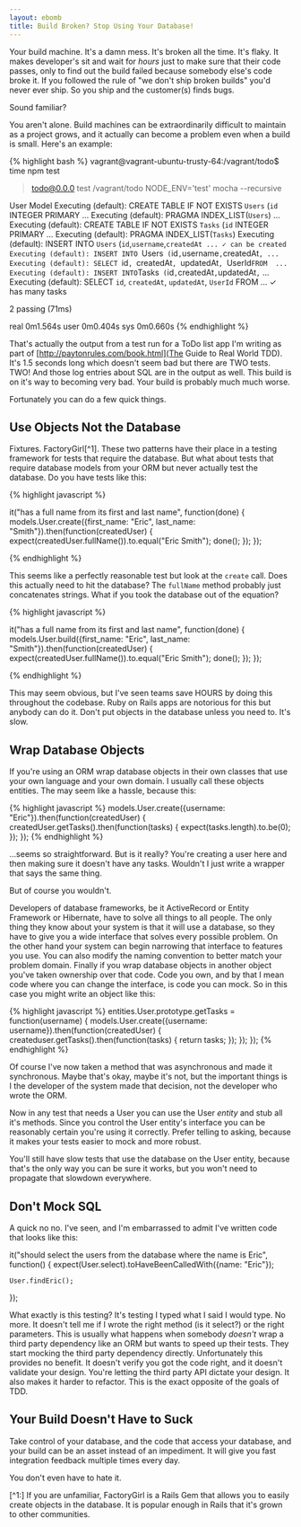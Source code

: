 ```yaml
---
layout: ebomb
title: Build Broken? Stop Using Your Database!
---
```


Your build machine. It's a damn mess. It's broken all the time. It's flaky. It makes developer's sit and wait for _hours_ just to make sure that their code passes, only to find out the build failed because somebody else's code broke it. If you followed the rule of "we don't ship broken builds" you'd never ever ship. So you ship and the customer(s) finds bugs.

Sound familiar?

You aren't alone. Build machines can be extraordinarily difficult to maintain as a project grows, and it actually can become a problem even when a build is small. Here's an example:

{% highlight bash %}
vagrant@vagrant-ubuntu-trusty-64:/vagrant/todo$ time npm test

> todo@0.0.0 test /vagrant/todo
> NODE_ENV='test' mocha --recursive

  User Model
Executing (default): CREATE TABLE IF NOT EXISTS `Users` (`id` INTEGER PRIMARY ...
Executing (default): PRAGMA INDEX_LIST(`Users`) ...
Executing (default): CREATE TABLE IF NOT EXISTS `Tasks` (`id` INTEGER PRIMARY ...
Executing (default): PRAGMA INDEX_LIST(`Tasks`)
Executing (default): INSERT INTO `Users` (`id`,`username`,`createdAt ...
  ✓ can be created
Executing (default): INSERT INTO `Users` (`id`,`username`,`createdAt`, ...
Executing (default): SELECT `id`, `createdAt`, `updatedAt`, `UserId` FROM  ...
Executing (default): INSERT INTO `Tasks` (`id`,`createdAt`,`updatedAt`,` ...
Executing (default): SELECT `id`, `createdAt`, `updatedAt`, `UserId` FROM  ...
  ✓ has many tasks

2 passing (71ms)

real    0m1.564s
user    0m0.404s
sys     0m0.660s
{% endhighlight %}

That's actually the output from a test run for a ToDo list app I'm writing as part of [http://paytonrules.com/book.html](The Guide to Real World TDD). It's 1.5 seconds long which doesn't seem bad but there are TWO tests. TWO! And those log entries about SQL are in the output as well. This build is on it's way to becoming very bad. Your build is probably much much worse.

Fortunately you can do a few quick things.

## Use Objects Not the Database

Fixtures. FactoryGirl[^1]. These two patterns have their place in a testing framework for tests that require the database. But what about tests that require database models from your ORM but never actually test the database.  Do you have tests like this:

{% highlight javascript %}

it("has a full name from its first and last name", function(done) {
  models.User.create({first_name: "Eric", last_name: "Smith"}).then(function(createdUser) {
    expect(createdUser.fullName()).to.equal("Eric Smith");
    done();
  });
});

{% endhighlight %}

This seems like a perfectly reasonable test but look at the `create` call. Does this actually need to hit the database? The `fullName` method probably just concatenates strings. What if you took the database out of the equation?

{% highlight javascript %}

it("has a full name from its first and last name", function(done) {
  models.User.build({first_name: "Eric", last_name: "Smith"}).then(function(createdUser) {
    expect(createdUser.fullName()).to.equal("Eric Smith");
    done();
  });
});

{% endhighlight %}

This may seem obvious, but I've seen teams save HOURS by doing this throughout the codebase. Ruby on Rails apps are notorious for this but anybody can do it. Don't put objects in the database unless you need to. It's slow.

## Wrap Database Objects

If you're using an ORM wrap database objects in their own classes that use your own language and your own domain. I usually call these objects entities. The may seem like a hassle, because this:

{% highlight javascript %}
models.User.create({username: "Eric"}).then(function(createdUser) {
  createdUser.getTasks().then(function(tasks) {
    expect(tasks.length).to.be(0);
  });
});
{% endhighlight %}

...seems so straightforward. But is it really? You're creating a user here and then making sure it doesn't have any tasks. Wouldn't I just write a wrapper that says the same thing.

But of course you wouldn't.

Developers of database frameworks, be it ActiveRecord or Entity Framework or Hibernate, have to solve all things to all people. The only thing they know about your system is that it will use a database, so they have to give you a wide interface that solves every possible problem. On the other hand your system can begin narrowing that interface to features you use. You can also modify the naming convention to better match your problem domain. Finally if you wrap database objects in another object you've taken ownership over that code. Code you own, and by that I mean code where you can change the interface, is code you can mock. So in this case you might write an object like this:

{% highlight javascript %}
entities.User.prototype.getTasks = function(username) {
  models.User.create({username: username}).then(function(createdUser) {
    createduser.getTasks().then(function(tasks) {
      return tasks;
    });
  });
});
{% endhighlight %}

Of course I've now taken a method that was asynchronous and made it synchronous. Maybe that's okay, maybe it's not, but the important things is I the developer of the system made that decision, not the developer who wrote the ORM.

Now in any test that needs a User you can use the User _entity_ and stub all it's methods. Since you control the User entity's interface you can be reasonably certain you're using it correctly. Prefer telling to asking, because it makes your tests easier to mock and more robust.

You'll still have slow tests that use the database on the User entity, because that's the only way you can be sure it works, but you won't need to propagate that slowdown everywhere.

## Don't Mock SQL

A quick no no. I've seen, and I'm embarrassed to admit I've written code that looks like this:

  it("should select the users from the database where the name is Eric", function() {
    expect(User.select).toHaveBeenCalledWith({name: "Eric"});

    User.findEric();
  });

What exactly is this testing? It's testing I typed what I said I would type. No more. It doesn't tell me if I wrote the right method (is it select?) or the right parameters. This is usually what happens when somebody _doesn't_ wrap a third party dependency like an ORM but wants to speed up their tests. They start mocking the third party dependency directly. Unfortunately this provides no benefit. It doesn't verify you got the code right, and it doesn't validate your design. You're letting the third party API dictate your design. It also makes it harder to refactor. This is the exact opposite of the goals of TDD.

## Your Build Doesn't Have to Suck

Take control of your database, and the code that access your database, and your build can be an asset instead of an impediment. It will give you fast integration feedback multiple times every day.

You don't even have to hate it.

[^1:] If you are unfamiliar, FactoryGirl is a Rails Gem that allows you to easily create objects in the database. It is popular enough in Rails that it's grown to other communities.
